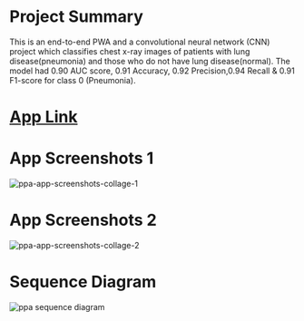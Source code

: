 # Project Summary
This is an end-to-end PWA and a convolutional neural network (CNN) project which classifies chest x-ray images of patients with lung disease(pneumonia) and those who do not have lung disease(normal). The model had 0.90 AUC score, 0.91 Accuracy, 0.92 Precision,0.94 Recall & 0.91 F1-score for class 0 (Pneumonia).

# [App Link](https://ppa-virid.vercel.app)

# App Screenshots 1
![ppa-app-screenshots-collage-1](https://user-images.githubusercontent.com/20603329/181474461-ab34f14e-14bf-4b0e-a468-b4207aceccf4.png)

# App Screenshots 2
![ppa-app-screenshots-collage-2](https://user-images.githubusercontent.com/20603329/181475647-8464b3bf-8dd6-402d-85da-b1485a8e86f2.png)


# Sequence Diagram
![ppa sequence diagram](https://user-images.githubusercontent.com/20603329/181475910-f8ece642-b626-423e-96dc-296929a1c5bc.png)
